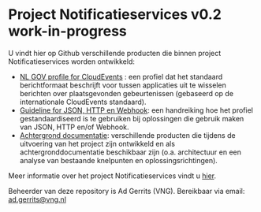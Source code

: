 # Project Notificatieservices v0.2 work-in-progress

U vindt hier op Github verschillende producten die binnen project Notificatieservices worden ontwikkeld: 
- [NL GOV profile for CloudEvents](./docs/GOV-NL-profile-for-CloudEvents) : een profiel dat het standaard berichtformaat beschrijft voor tussen applicaties uit te wisselen berichten over plaatsgevonden gebeurtenissen (gebaseerd op de internationale CloudEvents standaard).
- [Guideline for JSON, HTTP en Webhook](./docs/Use-of-json-http-webhook.md): een handreiking hoe het profiel gestandaardiseerd is te gebruiken bij oplossingen die gebruik maken van JSON, HTTP en/of Webhook.
- [Achtergrond documentatie](./docs/Achtergrond-documentatie): verschillende producten
die tijdens de uitvoering van het project zijn ontwikkeld en als achtergronddocumentatie beschikbaar zijn (o.a. architectuur en een analyse van bestaande knelpunten en oplossingsrichtingen). 

Meer informatie over het project Notificatieservices vindt u [hier](./docs).

Beheerder van deze repository is Ad Gerrits (VNG). Bereikbaar via email: ad.gerrits@vng.nl 
